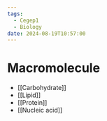```yaml
---
tags:
  - Cegep1
  - Biology
date: 2024-08-19T10:57:00
---
```


# Macromolecule

- [[Carbohydrate]]
- [[Lipid]]
- [[Protein]]
- [[Nucleic acid]]